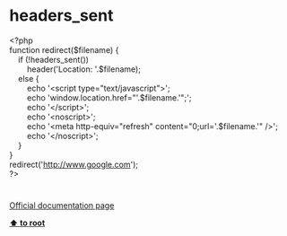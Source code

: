 # headers_sent




<div class="phpcode"><span class="html">
<span class="default">&lt;?php<br></span><span class="keyword">function </span><span class="default">redirect</span><span class="keyword">(</span><span class="default">$filename</span><span class="keyword">) {<br>&#xA0; &#xA0; if (!</span><span class="default">headers_sent</span><span class="keyword">())<br>&#xA0; &#xA0; &#xA0; &#xA0; </span><span class="default">header</span><span class="keyword">(</span><span class="string">&apos;Location: &apos;</span><span class="keyword">.</span><span class="default">$filename</span><span class="keyword">);<br>&#xA0; &#xA0; else {<br>&#xA0; &#xA0; &#xA0; &#xA0; echo </span><span class="string">&apos;&lt;script type=&quot;text/javascript&quot;&gt;&apos;</span><span class="keyword">;<br>&#xA0; &#xA0; &#xA0; &#xA0; echo </span><span class="string">&apos;window.location.href=&quot;&apos;</span><span class="keyword">.</span><span class="default">$filename</span><span class="keyword">.</span><span class="string">&apos;&quot;;&apos;</span><span class="keyword">;<br>&#xA0; &#xA0; &#xA0; &#xA0; echo </span><span class="string">&apos;&lt;/script&gt;&apos;</span><span class="keyword">;<br>&#xA0; &#xA0; &#xA0; &#xA0; echo </span><span class="string">&apos;&lt;noscript&gt;&apos;</span><span class="keyword">;<br>&#xA0; &#xA0; &#xA0; &#xA0; echo </span><span class="string">&apos;&lt;meta http-equiv=&quot;refresh&quot; content=&quot;0;url=&apos;</span><span class="keyword">.</span><span class="default">$filename</span><span class="keyword">.</span><span class="string">&apos;&quot; /&gt;&apos;</span><span class="keyword">;<br>&#xA0; &#xA0; &#xA0; &#xA0; echo </span><span class="string">&apos;&lt;/noscript&gt;&apos;</span><span class="keyword">;<br>&#xA0; &#xA0; }<br>}<br></span><span class="default">redirect</span><span class="keyword">(</span><span class="string">&apos;<a href="http://www.google.com" rel="nofollow" target="_blank">http://www.google.com</a>&apos;</span><span class="keyword">);<br></span><span class="default">?&gt;</span>
</span>
</div>
  

#

[Official documentation page](https://www.php.net/manual/en/function.headers-sent.php)

**[⬆ to root](/)**
